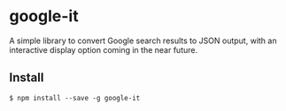 # google-it

A simple library to convert Google search results to JSON output, with an interactive display option coming in the near future.

## Install

`$ npm install --save -g google-it`
